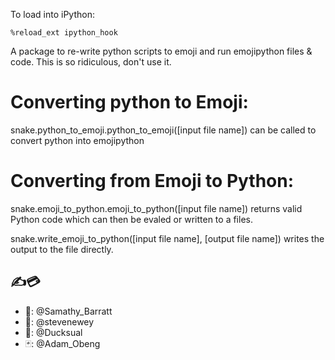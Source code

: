 To load into iPython:
 ```
 %reload_ext ipython_hook
```

A package to re-write python scripts to emoji and run emojipython files & code.
This is so ridiculous, don't use it.


Converting python to Emoji:
========
snake.python_to_emoji.python_to_emoji([input file name]) can be called to convert python into emojipython

Converting from Emoji to Python:
=======

snake.emoji_to_python.emoji_to_python([input file name])
returns valid Python code which can then be evaled or written to a files.

snake.write_emoji_to_python([input file name], [output file name]) writes the output to the file directly.


    
## ✍💳
- 🌸:  @Samathy_Barratt
- 🐻:  @stevenewey
- 🎹:  @Ducksual
- 🃏:  @Adam_Obeng
